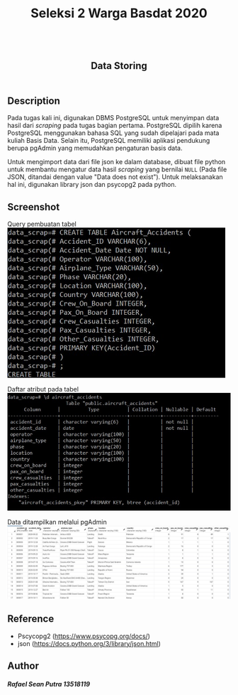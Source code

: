 <h1 align="center">
  <br>
  Seleksi 2 Warga Basdat 2020
  <br>
  <br>
</h1>

<h2 align="center">
  <br>
  Data Storing
  <br>
  <br>
</h2>


## Description

Pada tugas kali ini, digunakan DBMS PostgreSQL untuk menyimpan data hasil dari <i>scraping</i> pada tugas bagian pertama. PostgreSQL dipilih karena PostgreSQL menggunakan bahasa SQL yang sudah dipelajari pada mata kuliah Basis Data. Selain itu, PostgreSQL memiliki aplikasi pendukung berupa pgAdmin yang memudahkan pengaturan basis data.

Untuk mengimport data dari file json ke dalam database, dibuat file python untuk membantu mengatur data hasil <i>scraping</i> yang bernilai `NULL` (Pada file JSON, ditandai dengan value "Data does not exist"). Untuk melaksanakan hal ini, digunakan library json dan psycopg2 pada python.

## Screenshot

Query pembuatan tabel<br>
![query pembuatan tabel](https://github.com/regnents/Seleksi-2020-Tugas-2/blob/master/screenshots/create%20table.jpg "query Pembuatan Tabel")

Daftar atribut pada tabel<br>
![Atribut pada tabel](https://github.com/regnents/Seleksi-2020-Tugas-2/blob/master/screenshots/table-1.jpg "Atribut yang dimiliki Tabel")

Data ditampilkan melalui pgAdmin<br>
![data](https://github.com/regnents/Seleksi-2020-Tugas-2/blob/master/screenshots/data.jpg "Data pada pgAdmin")

## Reference

- Pscycopg2 (<https://www.psycopg.org/docs/>)
- json (<https://docs.python.org/3/library/json.html>)

## Author

<h5>
Rafael Sean Putra
13518119
</h5>
